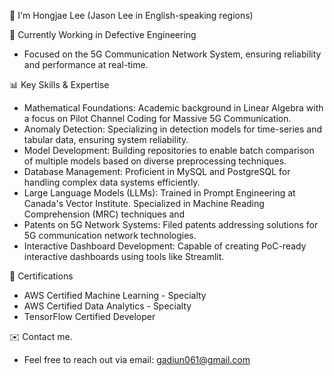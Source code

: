 👋 I'm Hongjae Lee (Jason Lee in English-speaking regions)

📡 Currently Working in Defective Engineering

- Focused on the 5G Communication Network System, ensuring reliability and performance at real-time.

📊 Key Skills & Expertise

- Mathematical Foundations: Academic background in Linear Algebra with a focus on Pilot Channel Coding for Massive 5G Communication.
- Anomaly Detection: Specializing in detection models for time-series and tabular data, ensuring system reliability.
- Model Development: Building repositories to enable batch comparison of multiple models based on diverse preprocessing techniques.
- Database Management: Proficient in MySQL and PostgreSQL for handling complex data systems efficiently.
- Large Language Models (LLMs):
    Trained in Prompt Engineering at Canada's Vector Institute.
    Specialized in Machine Reading Comprehension (MRC) techniques and 
- Patents on 5G Network Systems: Filed patents addressing solutions for 5G communication network technologies.
- Interactive Dashboard Development: Capable of creating PoC-ready interactive dashboards using tools like Streamlit.

🏅 Certifications

- AWS Certified Machine Learning - Specialty
- AWS Certified Data Analytics - Specialty
- TensorFlow Certified Developer

✉️ Contact me.
- Feel free to reach out via email: gadiun061@gmail.com
